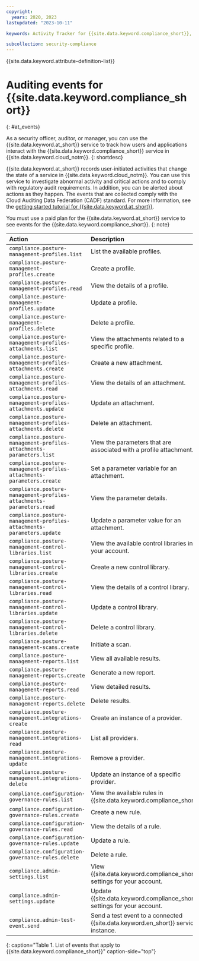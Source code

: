 ```yaml
---
copyright:
  years: 2020, 2023
lastupdated: "2023-10-11"

keywords: Activity Tracker for {{site.data.keyword.compliance_short}}, LogDNA for {{site.data.keyword.compliance_short}}, {{site.data.keyword.compliance_short}} events, {{site.data.keyword.compliance_short}} security, audit logs for {{site.data.keyword.compliance_short}}, viewing {{site.data.keyword.compliance_short}} events, {{site.data.keyword.compliance_short}} events

subcollection: security-compliance
---
```


{{site.data.keyword.attribute-definition-list}}

# Auditing events for {{site.data.keyword.compliance_short}}
{: #at_events}

As a security officer, auditor, or manager, you can use the {{site.data.keyword.at_short}} service to track how users and applications interact with the {{site.data.keyword.compliance_short}} service in {{site.data.keyword.cloud_notm}}.
{: shortdesc}

{{site.data.keyword.at_short}} records user-initiated activities that change the state of a service in {{site.data.keyword.cloud_notm}}. You can use this service to investigate abnormal activity and critical actions and to comply with regulatory audit requirements. In addition, you can be alerted about actions as they happen. The events that are collected comply with the Cloud Auditing Data Federation (CADF) standard. For more information, see the [getting started tutorial for {{site.data.keyword.at_short}}](/docs/activity-tracker?topic=activity-tracker-getting-started#getting-started).

You must use a paid plan for the {{site.data.keyword.at_short}} service to see events for the {{site.data.keyword.compliance_short}}.
{: note}


| Action                                            | Description     |
| :-----------------------------------------------------|:----------------|
| `compliance.posture-management-profiles.list` | List the available profiles. |
| `compliance.posture-management-profiles.create` | Create a profile. |
| `compliance.posture-management-profiles.read` | View the details of a profile. |
| `compliance.posture-management-profiles.update` | Update a profile. |
| `compliance.posture-management-profiles.delete` | Delete a profile. |
| `compliance.posture-management-profiles-attachments.list` | View the attachments related to a specific profile. |
| `compliance.posture-management-profiles-attachments.create` | Create a new attachment. |
| `compliance.posture-management-profiles-attachments.read` | View the details of an attachment. |
| `compliance.posture-management-profiles-attachments.update` | Update an attachment. |
| `compliance.posture-management-profiles-attachments.delete` | Delete an attachment. |
| `compliance.posture-management-profiles-attachments-parameters.list` | View the parameters that are associated with a profile attachment. |
| `compliance.posture-management-profiles-attachments-parameters.create` | Set a parameter variable for an attachment. |
| `compliance.posture-management-profiles-attachments-parameters.read` | View the parameter details. |
| `compliance.posture-management-profiles-attachments-parameters.update` | Update a parameter value for an attachment. |
| `compliance.posture-management-control-libraries.list` | View the available control libraries in your account. |
| `compliance.posture-management-control-libraries.create` | Create a new control library. |
| `compliance.posture-management-control-libraries.read` | View the details of a control library. |
| `compliance.posture-management-control-libraries.update` | Update a control library. |
| `compliance.posture-management-control-libraries.delete` | Delete a control library. |
| `compliance.posture-management-scans.create` | Initiate a scan. |
| `compliance.posture-management-reports.list` | View all available results. |
| `compliance.posture-management-reports.create` | Generate a new report. |
| `compliance.posture-management-reports.read` | View detailed results. |
| `compliance.posture-management-reports.delete` | Delete results. |
| `compliance.posture-management.integrations-create` | Create an instance of a provider. |
| `compliance.posture-management.integrations-read` | List all providers. |
| `compliance.posture-management.integrations-update` | Remove a provider. |
| `compliance.posture-management.integrations-delete` | Update an instance of a specific provider. |
| `compliance.configuration-governance-rules.list` | View the available rules in {{site.data.keyword.compliance_short}}. |
| `compliance.configuration-governance-rules.create` | Create a new rule. |
| `compliance.configuration-governance-rules.read` | View the details of a rule. |
| `compliance.configuration-governance-rules.update` | Update a rule. |
| `compliance.configuration-governance-rules.delete` | Delete a rule. |
| `compliance.admin-settings.list` | View {{site.data.keyword.compliance_short}} settings for your account. |
| `compliance.admin-settings.update` | Update {{site.data.keyword.compliance_short}} settings for your account. |
| `compliance.admin-test-event.send` | Send a test event to a connected {{site.data.keyword.en_short}} service instance. |
{: caption="Table 1. List of events that apply to {{site.data.keyword.compliance_short}}" caption-side="top"}

